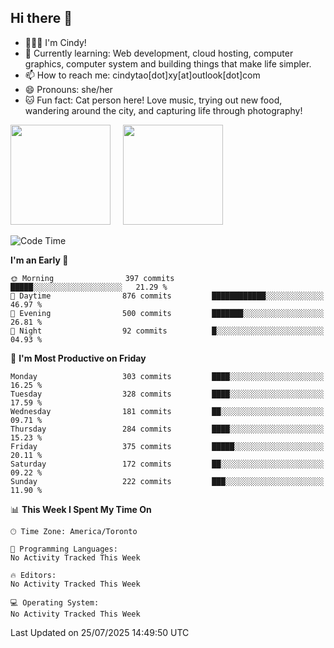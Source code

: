 ## Hi there 👋

<!--
**xinyue296/xinyue296** is a ✨ _special_ ✨ repository because its `README.md` (this file) appears on your GitHub profile.

Here are some ideas to get you started:

- 🔭 I’m currently working on ...
- 🌱 I’m currently learning ...
- 👯 I’m looking to collaborate on ...
- 🤔 I’m looking for help with ...
- 💬 Ask me about ...
- 📫 How to reach me: ...
- 😄 Pronouns: ...
- ⚡ Fun fact: ...
-->
- 👩🏻‍💻 I'm Cindy!
- 🌱 Currently learning: Web development, cloud hosting, computer graphics, computer system and building things that make life simpler.
- 📫 How to reach me: cindytao[dot]xy[at]outlook[dot]com
- 😄 Pronouns: she/her
- 🐱 Fun fact: Cat person here! Love music, trying out new food, wandering around the city, and capturing life through photography!

<!--Github Status: start-->
<div align="left">
  <img height="160em" src="https://github-readme-stats-topaz-two-25.vercel.app/api?username=xinyue296&theme=react&show_icons=true&count_private=true&include_orgs=true&hide=contribs,issues" />
    &nbsp;&nbsp;&nbsp;
  <img height="160em" src="https://github-readme-stats-cindy-taos-projects.vercel.app/api/top-langs/?username=xinyue296&theme=react&count_private=true&include_orgs=true&layout=compact" />
</div>
<!-- Github Status: end-->

<!--START_SECTION:waka-->
![Code Time](http://img.shields.io/badge/Code%20Time-294%20hrs%2036%20mins-blue)

**I'm an Early 🐤** 

```text
🌞 Morning                397 commits         █████░░░░░░░░░░░░░░░░░░░░   21.29 % 
🌆 Daytime                876 commits         ████████████░░░░░░░░░░░░░   46.97 % 
🌃 Evening                500 commits         ███████░░░░░░░░░░░░░░░░░░   26.81 % 
🌙 Night                  92 commits          █░░░░░░░░░░░░░░░░░░░░░░░░   04.93 % 
```
📅 **I'm Most Productive on Friday** 

```text
Monday                   303 commits         ████░░░░░░░░░░░░░░░░░░░░░   16.25 % 
Tuesday                  328 commits         ████░░░░░░░░░░░░░░░░░░░░░   17.59 % 
Wednesday                181 commits         ██░░░░░░░░░░░░░░░░░░░░░░░   09.71 % 
Thursday                 284 commits         ████░░░░░░░░░░░░░░░░░░░░░   15.23 % 
Friday                   375 commits         █████░░░░░░░░░░░░░░░░░░░░   20.11 % 
Saturday                 172 commits         ██░░░░░░░░░░░░░░░░░░░░░░░   09.22 % 
Sunday                   222 commits         ███░░░░░░░░░░░░░░░░░░░░░░   11.90 % 
```


📊 **This Week I Spent My Time On** 

```text
🕑︎ Time Zone: America/Toronto

💬 Programming Languages: 
No Activity Tracked This Week

🔥 Editors: 
No Activity Tracked This Week

💻 Operating System: 
No Activity Tracked This Week
```


 Last Updated on 25/07/2025 14:49:50 UTC
<!--END_SECTION:waka-->
